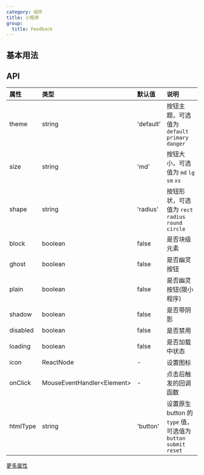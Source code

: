 ```yaml
---
category: 组件
title: 小程序
group:
  title: Feedback
---
```


## 基本用法

<code src="./demo/basic.mini.tsx"></code>

## API

| 属性     | 类型                             | 默认值    | 说明                                                             |
| :------- | :------------------------------- | :-------- | :--------------------------------------------------------------- |
| theme    | string                           | 'default' | 按钮主题，可选值为 `default` `primary` `danger`                  |
| size     | string                           | 'md'      | 按钮大小，可选值为 `md` `lg` `sm` `xs`                           |
| shape    | string                           | 'radius'  | 按钮形状，可选值为 `rect` `radius` `round` `circle`              |
| block    | boolean                          | false     | 是否块级元素                                                     |
| ghost    | boolean                          | false     | 是否幽灵按钮                                                     |
| plain    | boolean                          | false     | 是否幽灵按钮(限小程序)                                           |
| shadow   | boolean                          | false     | 是否带阴影                                                       |
| disabled | boolean                          | false     | 是否禁用                                                         |
| loading  | boolean                          | false     | 是否加载中状态                                                   |
| icon     | ReactNode                        | -         | 设置图标                                                         |
| onClick  | MouseEventHandler&lt;Element&gt; | -         | 点击后触发的回调函数                                             |
| htmlType | string                           | 'button'  | 设置原生 button 的 `type` 值，可选值为 `button` `submit` `reset` |

[更多属性](https://developers.weixin.qq.com/miniprogram/dev/component/button.html)
